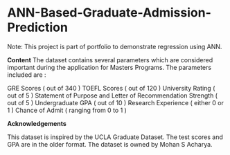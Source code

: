 # ANN-Based-Graduate-Admission-Prediction
Note: This project is part of portfolio to demonstrate regression using ANN.

**Content**
The dataset contains several parameters which are considered important during the application for Masters Programs.
The parameters included are :

GRE Scores ( out of 340 )
TOEFL Scores ( out of 120 )
University Rating ( out of 5 )
Statement of Purpose and Letter of Recommendation Strength ( out of 5 )
Undergraduate GPA ( out of 10 )
Research Experience ( either 0 or 1 )
Chance of Admit ( ranging from 0 to 1 )

**Acknowledgements**

This dataset is inspired by the UCLA Graduate Dataset. The test scores and GPA are in the older format.
The dataset is owned by Mohan S Acharya.
